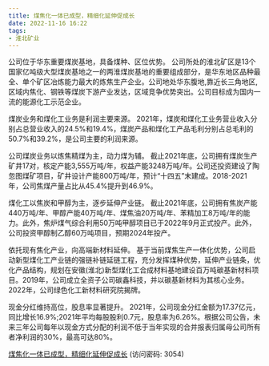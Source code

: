 ```yaml
---
title: 煤焦化一体已成型，精细化延伸促成长
date: 2022-11-16 16:22
tags:
- 淮北矿业 
---
```

公司位于华东重要煤炭基地，具备煤种、区位优势。
公司所处的淮北矿区是13个国家亿吨级大型煤炭基地之一的两淮煤炭基地的重要组成部分，是华东地区品种最全、单个矿区冶炼能力最大的炼焦生产企业。公司地处华东腹地,靠近长三角地区,区域内焦化、钢铁等煤炭下游产业发达，区域竞争优势突出。公司目标成为国内一流的能源化工示范企业。

煤炭业务和煤化工业务是利润主要来源。
2021年，煤炭和煤化工业务营业收入分别占总营业收入的24.5%和19.4%，煤炭产品和煤化工产品毛利分别占总毛利的50.7%和39.2%，是公司主要的利润来源。
<!-- more -->
公司煤炭业务以炼焦精煤为主，动力煤为辅。
截止2021年底，公司拥有煤炭生产矿井17对，核定产能3,555万吨/年，权益产能3248万吨/年。公司还投资建设了陶忽图煤矿项目，矿井设计产能800万吨/年，预计“十四五”末建成。2018-2021年，公司焦煤产量占比从45.4%提升到46.9%。

煤化工以焦炭和甲醇为主，逐步延伸产业链。
截止2021年底，公司拥有焦炭产能440万吨/年、甲醇产能40万吨/年、煤焦油20万吨/年、苯精加工8万吨/年的能力。此外，焦炉煤气综合利用50万吨甲醇项目已于2022年9月正式投产。此外，公司投资甲醇制乙醇60万吨项目，预期2024年投产。

依托现有焦化产业，向高端新材料延伸。
基于当前煤焦生产一体化优势，公司启动新型煤化工产业链的强链补链延链工程，充分发挥煤种优势，延伸产业链条，优化产品结构，规划在安徽(淮北)新型煤化工合成材料基地建设百万吨碳基新材料项目。2019年，公司成立全资子公司碳鑫科技，并以碳基新材料为其核心业务。2022年，公司绿色化工新材料研究院揭牌。

现金分红维持高位，股息率显著提升。
2021年，公司现金分红金额为17.37亿元，同比增长16.9%;2021年平均每股股利0.7元，股息率为6.26%。根据公司公告，未来三年公司每年以现金方式分配的利润不低于当年实现的合并报表归属母公司所有者净利润的30%，最高可达80%。

[煤焦化一体已成型，精细化延伸促成长](https://url12.ctfile.com/f/3948612-724538156-3340b2?p=3054)
(访问密码: 3054)



